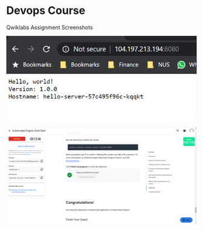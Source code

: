 # Devops Course

Qwiklabs Assignment Screenshots

![alt text](https://github.com/lixuanguang/nus-devops/blob/master/Screenshot%201.PNG)

![alt text](https://github.com/lixuanguang/nus-devops/blob/master/Screenshot%202.PNG)
